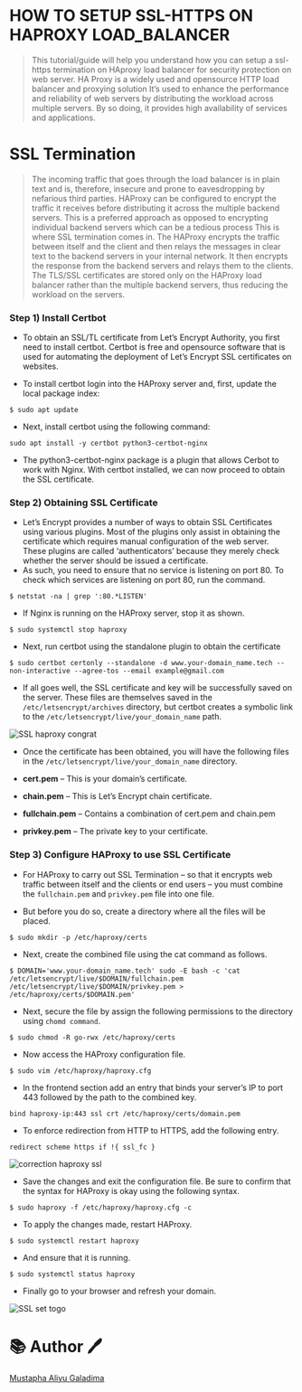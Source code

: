 # HOW TO SETUP SSL-HTTPS ON HAPROXY LOAD_BALANCER

> This tutorial/guide will help you understand how you can setup a ssl-https termination on HAproxy load balancer for security protection on web server.
> HA Proxy is a widely used and opensource HTTP load balancer and proxying solution
>  It’s used to enhance the performance and reliability of web servers by distributing the workload across multiple servers. By so doing, it provides high availability of services and applications.

# SSL Termination

> The incoming traffic that goes through the load balancer is in plain text and is, therefore, insecure and prone to eavesdropping by nefarious third parties.
> HAProxy can be configured to encrypt the traffic it receives before distributing it across the multiple backend servers. This is a preferred approach as opposed to encrypting individual backend servers which can be a tedious process This is where SSL termination comes in.
> The HAProxy encrypts the traffic between itself and the client and then relays the messages in clear text to the backend servers in your internal network.  It then encrypts the response from the backend servers and relays them to the clients.
> The TLS/SSL certificates are stored only on the HAProxy load balancer rather than the multiple backend servers, thus reducing the workload on the servers.

### Step 1) Install Certbot

* To obtain an SSL/TL certificate from Let’s Encrypt Authority, you first need to install certbot. Certbot is free and opensource software that is used for automating the deployment of Let’s Encrypt SSL certificates on websites.

* To install certbot login into the HAProxy server and, first, update the local package index:

```
$ sudo apt update
```

* Next, install certbot using the following command:

```
sudo apt install -y certbot python3-certbot-nginx
```

* The python3-certbot-nginx package is a plugin that allows Cerbot to work with Nginx. With certbot installed, we can now proceed to obtain the SSL certificate.

### Step 2) Obtaining SSL Certificate

* Let’s Encrypt provides a number of ways to obtain SSL Certificates using various plugins. Most of the plugins only assist in obtaining the certificate which requires manual configuration of the web server. These plugins are called ‘authenticators’ because they merely check whether the server should be issued a certificate.
* As such, you need to ensure that no service is listening on port 80. To check which services are listening on port 80, run the command.

```
$ netstat -na | grep ':80.*LISTEN'
```

* If Nginx is running on the HAProxy server, stop it as shown.

```
$ sudo systemctl stop haproxy
```

* Next, run certbot using the standalone plugin to obtain the certificate

```
$ sudo certbot certonly --standalone -d www.your-domain_name.tech --non-interactive --agree-tos --email example@gmail.com
```

* If all goes well, the SSL certificate and key will be successfully saved on the server. These files are themselves saved in the `/etc/letsencrypt/archives` directory, but certbot creates a symbolic link to the `/etc/letsencrypt/live/your_domain_name` path.

![SSL haproxy congrat](https://user-images.githubusercontent.com/106968663/214678291-677302c0-f081-4665-8b66-f21cb1ce7367.png)

* Once the certificate has been obtained, you will have the following files in the `/etc/letsencrypt/live/your_domain_name` directory.

* **cert.pem**  – This is your domain’s certificate.
* **chain.pem** – This is Let’s Encrypt chain certificate.
* **fullchain.pem** – Contains a combination of cert.pem and chain.pem
* **privkey.pem** – The private key to your certificate.

### Step 3) Configure HAProxy to use SSL Certificate

* For HAProxy to carry out SSL Termination – so that it encrypts web traffic between itself and the clients or end users – you must combine the `fullchain.pem` and `privkey.pem` file into one file.

* But before you do so, create a directory where all the files will be placed.

```
$ sudo mkdir -p /etc/haproxy/certs
```

* Next, create the combined file using the cat command as follows.

```
$ DOMAIN='www.your-domain_name.tech' sudo -E bash -c 'cat /etc/letsencrypt/live/$DOMAIN/fullchain.pem /etc/letsencrypt/live/$DOMAIN/privkey.pem > /etc/haproxy/certs/$DOMAIN.pem'
```

* Next, secure the file by assign the following permissions to the directory using `chomd command`.

```
$ sudo chmod -R go-rwx /etc/haproxy/certs
```

* Now access the HAProxy configuration file.

```
$ sudo vim /etc/haproxy/haproxy.cfg
```

* In the frontend section add an entry that binds your server’s IP to port 443 followed by the path to the combined key.

```
bind haproxy-ip:443 ssl crt /etc/haproxy/certs/domain.pem
```

* To enforce redirection from HTTP to HTTPS, add the following entry.

```
redirect scheme https if !{ ssl_fc }
```

![correction haproxy ssl](https://user-images.githubusercontent.com/106968663/214680770-7e302b83-0082-4786-8fcd-1c287c609c67.png)

* Save the changes and exit the configuration file. Be sure to confirm that the syntax for HAProxy is okay using the following syntax.

```
$ sudo haproxy -f /etc/haproxy/haproxy.cfg -c
```

* To apply the changes made, restart HAProxy.

```
$ sudo systemctl restart haproxy
```

* And ensure that it is running.

```
$ sudo systemctl status haproxy
```

* Finally go to your browser and refresh your domain.

![SSL set togo](https://user-images.githubusercontent.com/106968663/214681746-d9d9375b-722d-4777-a7f4-fd9e1ce918c6.png)


# 📚 Author :pen:

[Mustapha Aliyu Galadima](https://github.com/MG-Musty/)























































